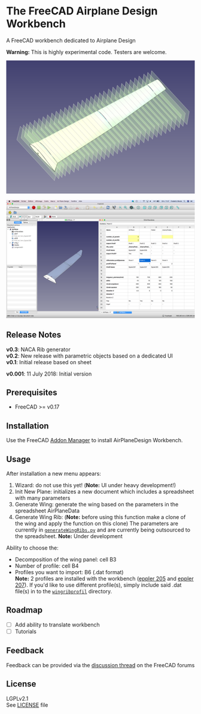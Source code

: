 # The FreeCAD Airplane Design Workbench

A FreeCAD workbench dedicated to Airplane Design  

**Warning:** This is highly experimental code. Testers are welcome.

![WingProfile-screenshot](resources/AirplaneDesign001.png)

![AirPlaneDesign-UI-screen](resources/AirPlaneDesignWorkbench.png)

## Release Notes
**v0.3**: NACA Rib generator  
**v0.2**: New release with parametric objects based on a dedicated UI  
**v0.1**: Initial release based on sheet  

**v0.001**: 11 July 2018: Initial version

## Prerequisites
* FreeCAD >= v0.17

## Installation
Use the FreeCAD [Addon Manager](https://github.com/FreeCAD/FreeCAD-addons#installing) to install AirPlaneDesign Workbench.

## Usage
After installation a new menu appears:  
1. Wizard: do not use this yet! (**Note:** UI under heavy development!)  
2. Init New Plane: initializes a new document which includes a spreadsheet with many parameters  
3. Generate Wing: generate the wing based on the parameters in the spreadsheet AirPlaneData  
4. Generate Wing Rib: (**Note:** before using this function make a clone of the wing and apply the function on this clone) The parameters are currently in [`generateWingRibs.py`](generateWingRibs.py) and are currently being outsourced to the spreadsheet. **Note:** Under development

Ability to choose the:  
* Decomposition of the wing panel: cell B3  
* Number of profile: cell B4  
* Profiles you want to import: B6 (.dat format)  
 **Note:** 2 profiles are installed with the workbench ([eppler 205](wingribprofil/e205.dat) and [eppler 207](wingribprofil/e207.dat)). If you'd like to use different profile(s), simply include said .dat file(s) in to the [`wingribprofil`](wingribprofil/) directory.

## Roadmap

- [ ] Add ability to translate workbench
- [ ] Tutorials

## Feedback
Feedback can be provided via the [discussion thread](https://forum.freecadweb.org/viewtopic.php?f=9&t=38917) on the FreeCAD forums

## License
LGPLv2.1  
See [LICENSE](LICENSE) file
